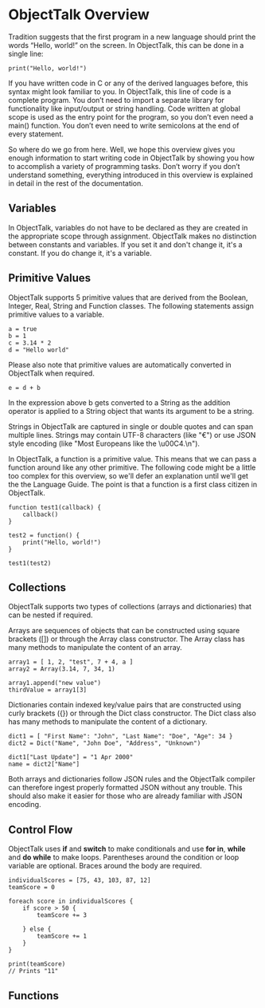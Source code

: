 # ObjectTalk Overview

Tradition suggests that the first program in a new language should print
the words “Hello, world!” on the screen. In ObjectTalk, this can be done
in a single line:

    print("Hello, world!")

If you have written code in C or any of the derived languages before, this
syntax might look familiar to you. In ObjectTalk, this line of code is a
complete program. You don’t need to import a separate library for
functionality like input/output or string handling. Code written at global
scope is used as the entry point for the program, so you don’t even need
a main() function. You don’t even need to write semicolons at the end of
every statement.

So where do we go from here. Well, we hope this overview gives you enough
information to start writing code in ObjectTalk by showing you how to
accomplish a variety of programming tasks. Don’t worry if you don’t
understand something, everything introduced in this overview is explained
in detail in the rest of the documentation.

## Variables

In ObjectTalk, variables do not have to be declared as they are created
in the appropriate scope through assignment. ObjectTalk makes no
distinction between constants and variables. If you set it and don't
change it, it's a constant. If you do change it, it's a variable.

## Primitive Values

ObjectTalk supports 5 primitive values that are derived from the
Boolean, Integer, Real, String and Function classes. The following
statements assign primitive values to a variable.

    a = true
    b = 1
    c = 3.14 * 2
    d = "Hello world"

Please also note that primitive values are automatically converted in
ObjectTalk when required.

    e = d + b

In the expression above b gets converted to a String as the addition
operator is applied to a String object that wants its argument to be
a string.

Strings in ObjectTalk are captured in single or double quotes and can
span multiple lines. Strings may contain UTF-8 characters (like "€") or
use JSON style encoding (like "Most Europeans like the \u00C4.\n").

In ObjectTalk, a function is a primitive value. This means that
we can pass a function around like any other primitive. The following
code might be a little too complex for this overview, so we'll defer an
explanation until we'll get the the Language Guide. The point is
that a function is a first class citizen in ObjectTalk.

    function test1(callback) {
        callback()
    }

    test2 = function() {
        print("Hello, world!")
    }

    test1(test2)

## Collections

ObjectTalk supports two types of collections (arrays and dictionaries)
that can be nested if required.

Arrays are sequences of objects that can be constructed using square
brackets ([]) or through the Array class constructor. The Array class
has many methods to manipulate the content of an array.

    array1 = [ 1, 2, "test", 7 + 4, a ]
    array2 = Array(3.14, 7, 34, 1)

	array1.append("new value")
	thirdValue = array1[3]

Dictionaries contain indexed key/value pairs that are constructed using
curly brackets ({}) or through the Dict class constructor. The Dict class
also has many methods to manipulate the content of a dictionary.

	dict1 = [ "First Name": "John", "Last Name": "Doe", "Age": 34 }
	dict2 = Dict("Name", "John Doe", "Address", "Unknown")

	dict1["Last Update"] = "1 Apr 2000"
	name = dict2["Name"]

Both arrays and dictionaries follow JSON rules and the ObjectTalk
compiler can therefore ingest properly formatted JSON without any trouble.
This should also make it easier for those who are already familiar
with JSON encoding.

## Control Flow

ObjectTalk uses **if** and **switch** to make conditionals and use
**for in**, **while** and **do while** to make loops.
Parentheses around the condition or loop variable are optional. Braces around the body are required.

    individualScores = [75, 43, 103, 87, 12]
    teamScore = 0

    foreach score in individualScores {
        if score > 50 {
            teamScore += 3

        } else {
            teamScore += 1
        }
    }

    print(teamScore)
    // Prints "11"

## Functions
